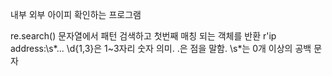 내부 외부 아이피 확인하는 프로그램 

re.search() 문자열에서 패턴 검색하고 첫번째 매칭 되는 객체를 반환 
r'ip address:\s*... \d{1,3}은 1~3자리 숫자 의미. \.은 점을 말함. \s*는 0개 이상의 공백 문자 